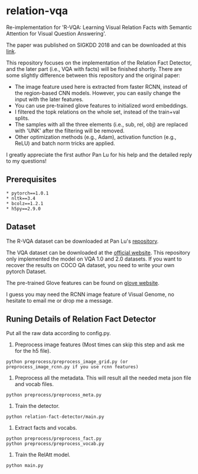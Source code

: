 # relation-vqa
Re-implementation for 'R-VQA: Learning Visual Relation Facts with Semantic Attention for Visual Question Answering'.

The paper was published on SIGKDD 2018 and can be downloaded at this [link](http://www.kdd.org/kdd2018/accepted-papers/view/r-vqa-learning-visual-relation-facts-with-semantic-attention-for-visual-que).

This repository focuses on the implementation of the Relation Fact Detector, and the later part (i.e., VQA with facts) will be finished shortly.
There are some slightly difference between this repository and the original paper:
* The image feature used here is extracted from faster RCNN, instead of the region-based CNN models. However, you can easily change the input 
with the later features.
* You can use pre-trained glove features to initialized word embeddings.
* I filtered the topk relations on the whole set, instead of the train+val splits.
* The samples with all the three elements (i.e., sub, rel, obj) are replaced with 'UNK' after the filtering will be removed.
* Other optimization methods (e.g., Adam), activation function (e.g., ReLU) and batch norm tricks are applied.

I greatly appreciate the first author Pan Lu for his help and the detailed reply to my questions!

## Prerequisites
	* pytorch==1.0.1  
	* nltk==3.4  
	* bcolz==1.2.1  
	* h5py==2.9.0

## Dataset
The R-VQA dataset can be downloaded at Pan Lu's [repository](https://github.com/lupantech/rvqa). 

The VQA dataset can be downloaded at the 
[official website](https://visualqa.org/download.html). This repository only implemented the model on VQA 1.0 and 2.0 datasets. If you want to 
recover the results on COCO QA dataset, you need to write your own pytorch Dataset.

The pre-trained Glove features can be found on [glove website](https://nlp.stanford.edu/projects/glove/).

I guess you may need the RCNN image feature of Visual Genome, no hesitate to email me or drop me a message.

## Runing Details of Relation Fact Detector
Put all the raw data according to config.py.

1. Preprocess image features (Most times can skip this step and ask me for the h5 file).
```
python preprocess/preprocess_image_grid.py (or preprocess_image_rcnn.py if you use rcnn features)
```
1. Preprocess all the metadata. This will result all the needed meta json file and vocab files.
```
python preprocess/preprocess_meta.py
```
1. Train the detector.
```
python relation-fact-detector/main.py
```
1. Extract facts and vocabs.
```
python preprocess/preprocess_fact.py
python preprocess/preprocess_vocab.py
```
1. Train the RelAtt model.
```
python main.py
```
